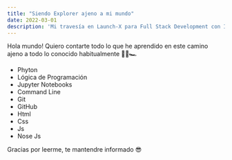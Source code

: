 ```yaml
---
title: "Siendo Explorer ajeno a mi mundo"
date: 2022-03-01
description: 'Mi travesía en Launch-X para Full Stack Development con Inovaccion Virtual Microsoft'
---
```


Hola mundo! Quiero contarte todo lo que he aprendido en este camino ajeno a todo lo conocido habitualmente 
🚀🚀🏎
- Phyton
- Lógica de Programación
- Jupyter Notebooks
- Command Line
- Git
- GitHub
- Html
- Css
- Js
- Nose Js

Gracias por leerme, te mantendre informado 😎
